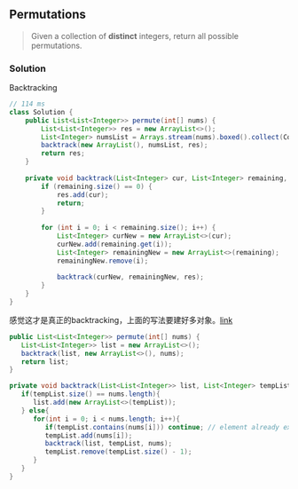 ## Permutations

> Given a collection of **distinct** integers, return all possible permutations.

### Solution

Backtracking

```java
// 114 ms
class Solution {
    public List<List<Integer>> permute(int[] nums) {
        List<List<Integer>> res = new ArrayList<>();
        List<Integer> numsList = Arrays.stream(nums).boxed().collect(Collectors.toList());
        backtrack(new ArrayList(), numsList, res);
        return res;
    }
    
    private void backtrack(List<Integer> cur, List<Integer> remaining, List<List<Integer>> res) {
        if (remaining.size() == 0) {
            res.add(cur);
            return;
        }
        
        for (int i = 0; i < remaining.size(); i++) {
            List<Integer> curNew = new ArrayList<>(cur);
            curNew.add(remaining.get(i));
            List<Integer> remainingNew = new ArrayList<>(remaining);
            remainingNew.remove(i);
            
            backtrack(curNew, remainingNew, res);
        }
    }
}
```

感觉这才是真正的backtracking，上面的写法要建好多对象。[link](https://leetcode.com/problems/permutations/discuss/18239/A-general-approach-to-backtracking-questions-in-Java-(Subsets-Permutations-Combination-Sum-Palindrome-Partioning))

```java
public List<List<Integer>> permute(int[] nums) {
   List<List<Integer>> list = new ArrayList<>();
   backtrack(list, new ArrayList<>(), nums);
   return list;
}

private void backtrack(List<List<Integer>> list, List<Integer> tempList, int [] nums){
   if(tempList.size() == nums.length){
      list.add(new ArrayList<>(tempList));
   } else{
      for(int i = 0; i < nums.length; i++){ 
         if(tempList.contains(nums[i])) continue; // element already exists, skip
         tempList.add(nums[i]);
         backtrack(list, tempList, nums);
         tempList.remove(tempList.size() - 1);
      }
   }
} 
```

